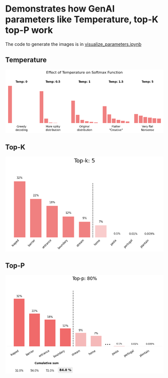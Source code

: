 # Demonstrates how GenAI parameters like Temperature, top-K top-P work

The code to generate the images is in [visualize_parameters.ipynb](./visualize_parameters.ipynb)

## Temperature

![Temperature image](./generated_images/temperature.png)

## Top-K

![Top-K image](./generated_images/topK.png)

## Top-P

![Top-P image](./generated_images/topP.png)
